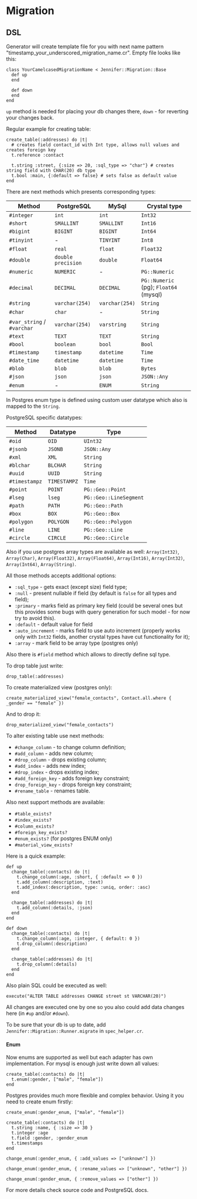 # Migration

## DSL

Generator will create template file for you with next name  pattern "timestamp_your_underscored_migration_name.cr". Empty file looks like this:

```crystal
class YourCamelcasedMigrationName < Jennifer::Migration::Base
  def up
  end

  def down
  end
end
```

`up` method is needed for placing your db changes there, `down` - for reverting your changes back.

Regular example for creating table:

```crystal
create_table(:addresses) do |t|
  # creates field contact_id with Int type, allows null values and creates foreign key
  t.reference :contact

  t.string :street, {:size => 20, :sql_type => "char"} # creates string field with CHAR(20) db type
  t.bool :main, {:default => false} # sets false as default value
end
```

There are next methods which presents corresponding types:

| Method | PostgreSQL | MySql | Crystal type |
| --- | --- | --- | --- |
| `#integer` | `int` | `int` | `Int32` |
| `#short` | `SMALLINT` | `SMALLINT` | `Int16` |
| `#bigint` | `BIGINT` | `BIGINT` | `Int64` |
| `#tinyint` | - | `TINYINT` | `Int8` |
| `#float` | `real` | `float` | `Float32` |
| `#double` | `double precision` | `double` | `Float64` |
| `#numeric` | `NUMERIC` | - | `PG::Numeric` |
| `#decimal` | `DECIMAL` | `DECIMAL` | `PG::Numeric` (pg); `Float64` (mysql) |
| `#string` | `varchar(254)` | `varchar(254)` | `String` |
| `#char` | `char` | - | `String` |
| `#var_string` / `#varchar` | `varchar(254)` | `varstring` | `String` |
| `#text` | `TEXT` | `TEXT` | `String` |
| `#bool` | `boolean` | `bool` | `Bool` |
| `#timestamp` | `timestamp` | `datetime` | `Time` |
| `#date_time` | `datetime` | `datetime` | `Time` |
| `#blob` | `blob` | `blob` | `Bytes` |
| `#json` | `json` | `json` | `JSON::Any` |
| `#enum` | - | `ENUM` | `String` |

In Postgres enum type is defined using custom user datatype which also is mapped to the `String`.

PostgreSQL specific datatypes:

| Method | Datatype | Type |
| --- | --- | --- |
| `#oid` | `OID` | `UInt32` |
| `#jsonb` | `JSONB` | `JSON::Any` |
| `#xml` | `XML` | `String` |
| `#blchar` | `BLCHAR` | `String` |
| `#uuid` | `UUID` | `String` |
| `#timestampz` | `TIMESTAMPZ` | `Time` |
| `#point` | `POINT` | `PG::Geo::Point` |
| `#lseg` | `lseg` | `PG::Geo::LineSegment` |
| `#path` | `PATH` | `PG::Geo::Path` |
| `#box` | `BOX` | `PG::Geo::Box` |
| `#polygon` | `POLYGON` | `PG::Geo::Polygon` |
| `#line` | `LINE` | `PG::Geo::Line` |
| `#circle` | `CIRCLE` | `PG::Geo::Circle` |

Also if you use postgres array types are available as well: `Array(Int32)`, `Array(Char)`, `Array(Float32)`,  `Array(Float64)`, `Array(Int16)`, `Array(Int32)`, `Array(Int64)`, `Array(String)`.

All those methods accepts additional options:

- `:sql_type` - gets exact (except size) field type;
- `:null` - present nullable if field (by default is `false` for all types and field);
- `:primary` - marks field as primary key field (could be several ones but this provides some bugs with query generation for such model - for now try to avoid this).
- `:default` - default value for field
- `:auto_increment` - marks field to use auto increment (properly works only with `Int32` fields, another crystal types have cut functionality for it);
- `:array` - mark field to be array type (postgres only)

Also there is `#field` method which allows to directly define sql type.

To drop table just write:

```crystal
drop_table(:addresses)
```

To create materialized view (postgres only):

```crystal
create_materialized_view("female_contacts", Contact.all.where { _gender == "female" })
```

And to drop it:

```crystal
drop_materialized_view("female_contacts")
```

To alter existing table use next methods:

 - `#change_column` - to change column definition;
 - `#add_column` - adds new column;
 - `#drop_column` - drops existing column;
 - `#add_index` - adds new index;
 - `#drop_index` - drops existing index;
 - `#add_foreign_key` - adds foreign key constraint;
 - `drop_foreign_key` - drops foreign key constraint;
 - `#rename_table` - renames table.

Also next support methods are available:

- `#table_exists?`
- `#index_exists?`
- `#column_exists?`
- `#foreign_key_exists?`
- `#enum_exists?` (for postgres ENUM only)
- `#material_view_exists?`

Here is a quick example:

```crystal
def up
  change_table(:contacts) do |t|
    t.change_column(:age, :short, { :default => 0 })
    t.add_column(:description, :text)
    t.add_index(:description, type: :uniq, order: :asc)
  end

  change_table(:addresses) do |t|
    t.add_column(:details, :json)
  end
end

def down
  change_table(:contacts) do |t|
    t.change_column(:age, :integer, { default: 0 })
    t.drop_column(:description)
  end

  change_table(:addresses) do |t|
    t.drop_column(:details)
  end
end
```

Also plain SQL could be executed as well:

```crystal
execute("ALTER TABLE addresses CHANGE street st VARCHAR(20)")
```

All changes are executed one by one so you also could add data changes here (in `#up` and/or `#down`).

To be sure that your db is up to date, add `Jennifer::Migration::Runner.migrate` in `spec_helper.cr`.

#### Enum

Now enums are supported as well but each adapter has own implementation. For mysql is enough just write down all values:

```crystal
create_table(:contacts) do |t|
  t.enum(:gender, ["male", "female"])
end
```

Postgres provides much more flexible and complex behavior. Using it you need to create enum firstly:

```crystal
create_enum(:gender_enum, ["male", "female"])

create_table(:contacts) do |t|
  t.string :name, { :size => 30 }
  t.integer :age
  t.field :gender, :gender_enum
  t.timestamps
end

change_enum(:gender_enum, { :add_values => ["unknown"] })

change_enum(:gender_enum, { :rename_values => ["unknown", "other"] })

change_enum(:gender_enum, { :remove_values => ["other"] })
```

For more details check source code and PostgreSQL docs.
